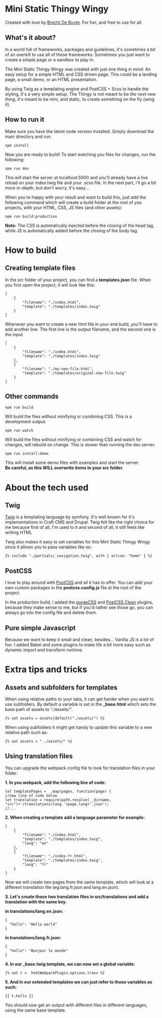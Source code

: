 # Mini Static Thingy Wingy

Created with love by [Brecht De Ruyte](https://utilitybend.com/). For fun, and free to use for all.

## What's it about?

In a world full of frameworks, packages and guidelines, it's sometimes a bit of an overkill to use all of these frameworks. Sometimes you just want to create a simple page or a sandbox to play in.

The Mini Static Thingy Wingy was created with just one thing in mind: An easy setup for a simple HTML and CSS driven page. This could be a landing page, a small demo, or an HTML presentation.

By using Twig as a templating engine and PostCSS + Scss to handle the styling, it's a very simple setup. The Thingy is not meant to be _the next new thing_, it's meant to be mini, and static, to create something on the fly (wing it).

## How to run it

Make sure you have the latest node version installed. Simply download the main directory and run:

```
npm install
```

Now you are ready to build! To start watching you files for changes, run the following:

```
npm run dev
```

This will start the server at localhost:5000 and you'll already have a live reload on your index.twig file and your .scss file. In the next part, i'll go a bit more in-depth, but don't worry, it's easy...

When you're happy with your result and want to build this, just add the following command which will create a build folder at the root of you projects, with your HTML, CSS, JS files (and other assets):

```
npm run build:production
```

**Note:** The CSS is automatically injected before the closing of the head tag, while JS is automatically added before the closing of the body tag.

# How to build

## Creating template files

In the src folder of your project, you can find a **templates.json** file. When you first open the project, it will look like this:

```
[
    {
        "filename": "./index.html",
        "template": "./templates/index.twig"
    }
]
```

Whenever you want to create a new html file in your end build, you'll have to add another line. The first line is the output filename, and the second one is the input.

```
[
    {
        "filename": "./index.html",
        "template": "./templates/index.twig"
    },
    {
        "filename": "./my-new-file.html",
        "template": "./templates/original-new-file.twig"
    }
]
```

## Other commands

```
npm run build
```

Will build the files without minifying or combining CSS. This is a development output.

```
npm run watch
```

Will build the files without minifying or combining CSS and watch for changes, will rebuild on change. This is slower than running the dev server.

```
npm run install:demo
```

This will install some demo files with examples and start the server.  
**Be careful, as this WILL overwrite items in your src folder.**

# About the tech used

## Twig

[Twig](https://twig.symfony.com/) is a templating language by symfony. It's well known for it's implementations in Craft CMS and Drupal. Twig felt like the right choice for me because first of all, I'm used to it and second of all, it still feels like writing HTML

Twig also makes it easy to set variables for this Mini Static Thingy Wingy since it allows you to pass variables like so:

```
{% include "./partials/_navigation.twig", with { active: "home" } %}
```

## PostCSS

I love to play around with [PostCSS](https://postcss.org/) and all it has to offer. You can add your own custom packages in the **postcss.config.js** file at the root of the project.

In the production build, I added the [purgeCSS](https://purgecss.com/plugins/postcss.html) and [PostCSS Clean](https://github.com/leodido/postcss-clean) plugins, because they make sense to me, but if you'd rather see those go, you can always go into the config file and delete them.

## Pure simple Javascript

Because we want to keep it small and clean, besides... Vanilla JS is a lot of fun. I added Babel and some plugins to make life a bit more easy such as dynamic import and transform runtime.

# Extra tips and tricks

## Assets and subfolders for templates

When using relative paths to your tabs, it can get harder when you want to use subfolders. By default a variable is set in the **\_base.html** which sets the base path of assets to _"./assets/"_.

```
{% set assets = assets|default("./assets/") %}
```

When using subfolders it might get handy to update this variable to a new relative path such as:

```
{% set assets = "../assets/" %}
```

## Using translation files

You can upgrade the webpack config file to look for translation files in your folder.

**1. In you webpack, add the following line of code:**

```
let templatePages = _.map(pages, function(page) {
//new line of code below
let translation = require(path.resolve(__dirname, "src")+'/translations/lang.'+page.lang+'.json');
//...
```

**2. When creating a template add a language parameter for example:**

```
[
    {
      	"filename": "./index.html",
      	"template": "./templates/index.twig",
	    "lang": "en"
    },
    {
      	"filename": "./index-fr.html",
      	"template": "./templates/index.twig",
	    "lang": "fr"
    }
]
```

Now we will create two pages from the same template, which will look at a different translation file (eg:lang.fr.json and lang.en.json).

**3. Let's create those two translation files in src/translations and add a translation with the same key.**

**in translations/lang.en.json:**

```
{
  "hello": "Hello world"
}
```

**in translations/lang.fr.json:**

```
{
  "hello": "Bonjour le monde"
}
```

**4. In our \_base.twig template, we can now set a global variable:**

```
{% set t =  htmlWebpackPlugin.options.trans %}
```

**5. And in our extended templates we can just refer to those variables as such:**

```
{{ t.hello }}
```

You should now get an output with different files in different languages, using the same base template.
